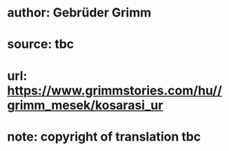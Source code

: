 # author: Gebrüder Grimm
# source: tbc
# url: https://www.grimmstories.com/hu//grimm_mesek/kosarasi_ur
# note: copyright of translation tbc


